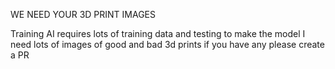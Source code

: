 WE NEED YOUR 3D PRINT IMAGES

Training AI requires lots of training data and testing to make the model I need lots of images of good and bad 3d prints if you have any please create a PR
